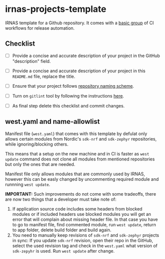 # irnas-projects-template

IRNAS template for a Github repository. It comes with a [basic
group](https://github.com/IRNAS/irnas-workflows-software/tree/dev/workflow-templates/basic)
of CI workflows for release automation.

## Checklist

- [ ] Provide a concise and accurate description of your project in the GitHub "description" field.
- [ ] Provide a concise and accurate description of your project in this `README.md` file, replace the title.
- [ ] Ensure that your project follows [repository naming scheme](https://github.com/IRNAS/irnas-guidelines-docs/blob/dev/docs/github_projects_guidelines.md#repository-naming-scheme-).
- [ ] Turn on `gitlint` tool by following the instructions [here](https://github.com/IRNAS/irnas-guidelines-docs/tree/dev/tools/gitlint).
- [ ] As final step delete this checklist and commit changes.


## west.yaml and name-allowlist

Manifest file (`west.yaml`) that comes with this template by defulat only allows
certain modules from Nordic's `sdk-nrf` and `sdk-zephyr` repositories, while
ignoring/blocking others.

This means that a setup on the new machine and in CI is faster as `west update`
command does not clone all modules from mentioned repositories but only the ones
that are needed.

Manifest file only allows modules that are commonly used by IRNAS, however this
can be easly changed by uncommenting required module and runnning `west update`.

**IMPORTANT:** Such improvements do not come with some tradeoffs, there are now
two things that a developer must take note of:
1. If application source code includes some headers from blocked modules or if
   included headers use blocked modules you will get an error that will
   complain about missing header file. In that case you have to go to manifest
   file, find commented module, run `west update`, return to app folder, delete
   build folder and build again.
2. You need to manually keep revisions of `sdk-nrf` and `sdk-zephyr` projects in
   sync: If you update `sdk-nrf` revision, open their repo in the GitHub, select
   the used revision tag and check in the `west.yaml` what version of
   `sdk-zepyhr` is used. Run `west update` after change.

